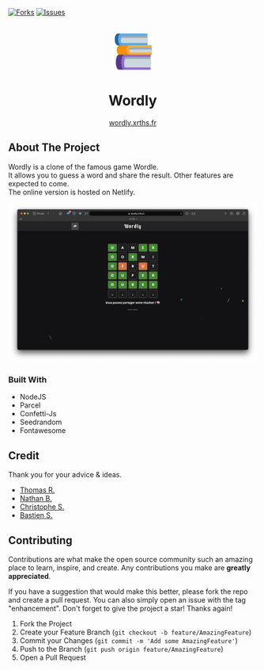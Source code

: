 <div id="top"></div>

[![Forks][forks-shield]][forks-url]
[![Issues][issues-shield]][issues-url]

<br />
<div align="center">
  
  <img src="./docs/logo.png" alt="Logo" width="80" height="80" />

  <div>
    <h1 align="center">Wordly</h1>
    <a href="https://wordly.xrths.fr">wordly.xrths.fr</a>
  </div>
</div>

## About The Project

<p>Wordly is a clone of the famous game Wordle.
<br>
It allows you to guess a word and share the result.
Other features are expected to come.
<br>
The online version is hosted on Netlify.
</p>

![product-screenshot]

### Built With

- NodeJS
- Parcel
- Confetti-Js
- Seedrandom
- Fontawesome

## Credit

Thank you for your advice & ideas.

- [Thomas R.](https://github.com/xrths)
- [Nathan B.](https://github.com/NathBel)
- [Christophe S.](https://github.com/Crtph)
- [Bastien S.](https://github.com/rootxls)

## Contributing

Contributions are what make the open source community such an amazing place to learn, inspire, and create. Any contributions you make are **greatly appreciated**.

If you have a suggestion that would make this better, please fork the repo and create a pull request. You can also simply open an issue with the tag "enhancement".
Don't forget to give the project a star! Thanks again!

1. Fork the Project
2. Create your Feature Branch (`git checkout -b feature/AmazingFeature`)
3. Commit your Changes (`git commit -m 'Add some AmazingFeature'`)
4. Push to the Branch (`git push origin feature/AmazingFeature`)
5. Open a Pull Request

[forks-shield]: https://img.shields.io/github/forks/xrths/Wordly.svg?style=for-the-badge
[forks-url]: https://github.com/xrths/Wordly/network/members
[issues-shield]: https://img.shields.io/github/issues/xrths/Wordly.svg?style=for-the-badge
[issues-url]: https://github.com/xrths/Wordly/issues
[license-shield]: https://img.shields.io/github/license/xrths/Wordly.svg?style=for-the-badge
[license-url]: https://github.com/xrths/Wordly/blob/master/LICENSE.txt
[product-screenshot]: ./docs/screenshot.png
